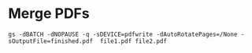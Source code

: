 # Merge PDFs
	gs -dBATCH -dNOPAUSE -q -sDEVICE=pdfwrite -dAutoRotatePages=/None -sOutputFile=finished.pdf  file1.pdf file2.pdf

